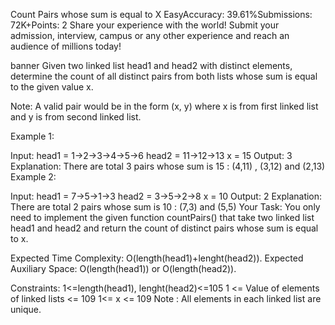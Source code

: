 Count Pairs whose sum is equal to X
EasyAccuracy: 39.61%Submissions: 72K+Points: 2
Share your experience with the world! Submit your admission, interview, campus or any other experience and reach an audience of millions today!

banner
Given two linked list head1 and head2 with distinct elements, determine the count of all distinct pairs from both lists whose sum is equal to the given value x.

Note: A valid pair would be in the form (x, y) where x is from first linked list and y is from second linked list.

Example 1:

Input:
head1 = 1->2->3->4->5->6
head2 = 11->12->13
x = 15
Output: 3
Explanation: There are total 3 pairs whose sum is 15 : (4,11) , (3,12) and (2,13)
Example 2:

Input:
head1 = 7->5->1->3
head2 = 3->5->2->8
x = 10
Output: 2
Explanation: There are total 2 pairs whose sum is 10 : (7,3) and (5,5)
Your Task:
You only need to implement the given function countPairs() that take two linked list head1 and head2 and return the count of distinct pairs whose sum is equal to x.

Expected Time Complexity: O(length(head1)+lenght(head2)).
Expected Auxiliary Space: O(length(head1)) or O(length(head2)).

Constraints:
1<=length(head1), lenght(head2)<=105
1 <= Value of elements of  linked lists <= 109
1<= x <= 109
Note : All elements in each linked list are unique.

